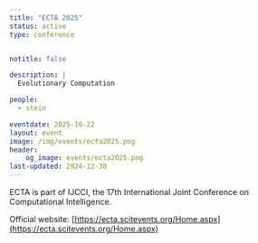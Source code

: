 ```yaml
---
title: "ECTA 2025"
status: active
type: conference


notitle: false

description: |
  Evolutionary Computation

people:
  - stein

eventdate: 2025-10-22
layout: event
image: /img/events/ecta2025.png
header:
    og_image: events/ecta2025.png
last-updated: 2024-12-30
---
```

ECTA is part of IJCCI, the 17th International Joint Conference on Computational Intelligence.

Official website: [https://ecta.scitevents.org/Home.aspx](https://ecta.scitevents.org/Home.aspx)

